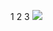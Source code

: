 
1
2
3
<a href="https://portal.azure.com/https://raw.githubusercontent.com/phanikumarsharma/rdmisaasofferingtemplate/master/rdmisaastemplate.json" target="_blank">
    <img src="http://azuredeploy.net/deploybutton.png"/>
</a>
